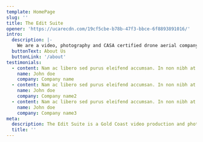 ```yaml
---
template: HomePage
slug: ''
title: The Edit Suite
opener: 'https://ucarecdn.com/19cf5cbe-b78b-47f3-bbce-6f8893891016/'
intro:
  description: |-
    We are a video, photography and CASA certified drone aerial company based in Mermaid Beach on the Gold Coast of Australia specializing in the creation of video, motion graphics,  drone videos, aerial photography, and much more.
  buttonText: About Us
  buttonLink: '/about'
testimonials:
  - content: Nam ac libero sed purus eleifend accumsan. In non nibh at mi venenatis condimentum id ut dolor. Integer nec eros consectetur ante aliquet consectetur a sit amet ex. Integer placerat tincidunt mollis.
    name: John doe
    company: Company name
  - content: Nam ac libero sed purus eleifend accumsan. In non nibh at mi venenatis condimentum id ut dolor. Integer nec eros consectetur ante aliquet consectetur a sit amet ex. Integer placerat tincidunt mollis.
    name: John doe
    company: Company name2
  - content: Nam ac libero sed purus eleifend accumsan. In non nibh at mi venenatis condimentum id ut dolor. Integer nec eros consectetur ante aliquet consectetur a sit amet ex. Integer placerat tincidunt mollis.
    name: John doe
    company: Company name3
meta:
  description: The Edit Suite is a Gold Coast video production and photography company that produces high quality and engaging digital content nationally and internationally.
  title: ''
---
```

